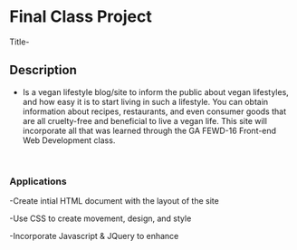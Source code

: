 # Final Class Project

Title- 




## Description

- Is a vegan lifestyle blog/site to inform the public about vegan lifestyles, and how easy it is to start living in such a lifestyle. You can obtain information about recipes, restaurants, and even consumer goods that are all cruelty-free and beneficial to live a vegan life. This site will incorporate all that was learned through the GA FEWD-16 Front-end Web Development class.

<br>

### Applications

-Create intial HTML document with the layout of the site

-Use CSS to create movement, design, and style

-Incorporate Javascript & JQuery to enhance

